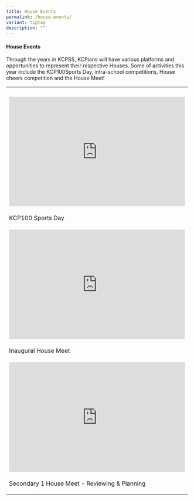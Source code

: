 ```yaml
---
title: House Events
permalink: /house-events/
variant: tiptap
description: ""
---
```

<h4>House Events</h4>
<p>Through the years in KCPSS, KCPians will have various platforms and opportunities
to represent their respective Houses. Some of activities this year include
the KCP100Sports Day, intra-school competitions, House cheers competition
and the House Meet!</p>
<p></p>
<table style="minWidth: 25px">
<colgroup>
<col>
</colgroup>
<tbody>
<tr>
<th rowspan="1" colspan="1">
<p></p>
</th>
</tr>
<tr>
<td rowspan="1" colspan="1">
<div class="iframe-wrapper">
<iframe height="299" width="480" allowfullscreen="true" frameborder="0" src="https://docs.google.com/presentation/d/e/2PACX-1vTkJms-6IPrbh35oGcsM1Jt6-nddpwK1vJ2MBK2mKexiSvqr_TXrkIczBc3IwU0CruGIjCx1Z5IcT6v/embed?start=true&amp;loop=false&amp;delayms=3000"></iframe>
</div>
</td>
</tr>
<tr>
<td rowspan="1" colspan="1">
<p>KCP100 Sports Day</p>
</td>
</tr>
<tr>
<td rowspan="1" colspan="1">
<div class="iframe-wrapper">
<iframe height="299" width="480" allowfullscreen="true" frameborder="0" src="https://docs.google.com/presentation/d/e/2PACX-1vQ7DWXt0pcCfrBkpDD9nwm2-IzsfhjtQRc5VIK24h-_k-XX0iLDOrfZpNjcwdhnTHb3CbYWSCTWQSbe/embed?start=true&amp;loop=false&amp;delayms=3000"></iframe>
</div>
</td>
</tr>
<tr>
<td rowspan="1" colspan="1">
<p>Inaugural House Meet</p>
</td>
</tr>
<tr>
<td rowspan="1" colspan="1">
<div class="iframe-wrapper">
<iframe height="299" width="480" allowfullscreen="true" frameborder="0" src="https://docs.google.com/presentation/d/e/2PACX-1vRS9YXJhZQxvK-LaO00BjqyBBwJRZHW484-23cGSxnQsSoUiud4Uex5-BBylYJa36F1DhZaruAfaDft/embed?start=false&amp;loop=false&amp;delayms=3000"></iframe>
</div>
</td>
</tr>
<tr>
<td rowspan="1" colspan="1">
<p>Secondary 1 House Meet - Reviewing &amp; Planning</p>
</td>
</tr>
</tbody>
</table>
<p></p>